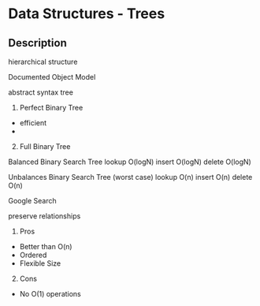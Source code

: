 # Data Structures - Trees

## Description
hierarchical structure

Documented Object Model

abstract syntax tree

1. Perfect Binary Tree
- efficient
- 

2. Full Binary Tree



Balanced Binary Search Tree
lookup O(logN)
insert O(logN)
delete O(logN)

Unbalances Binary Search Tree (worst case)
lookup O(n)
insert O(n)
delete O(n)




Google Search

preserve relationships

1. Pros
- Better than O(n)
- Ordered
- Flexible Size

2. Cons
- No O(1) operations



